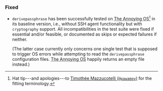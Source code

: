 ### Fixed

  - `derivepassphrase` has been successfully tested on <abbr
    title="Microsoft Windows">The Annoying OS</abbr>[^the-annoying-os] in
    its baseline version, i.e., without SSH agent functionality but with
    `cryptography` support.  All incompatibilities in the test suite were
    fixed if essential and/or feasible, or documented as skips or expected
    failures if neither.

    (The latter case currently only concerns one single test that is
    supposed to trigger OS errors while attempting to read the
    `derivepassphrase` configuration files. <abbr title="Microsoft
    Windows">The Annoying OS</abbr> happily returns an empty file instead.)

[^the-annoying-os]: Hat tip---and apologies---to
    [Timothée Mazzucotelli (`@pawamoy`)](https://github.com/pawamoy/) for
    the fitting terminology.
